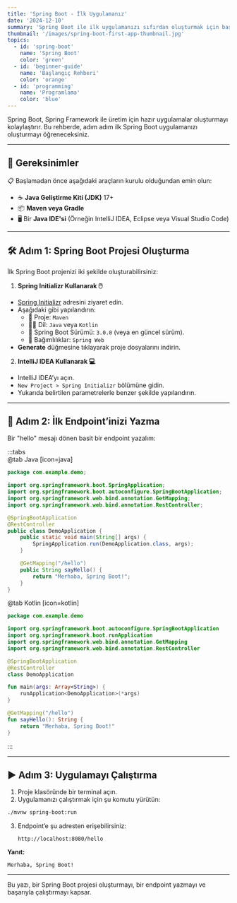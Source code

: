 ```yaml
---
title: 'Spring Boot - İlk Uygulamanız'
date: '2024-12-10'
summary: 'Spring Boot ile ilk uygulamanızı sıfırdan oluşturmak için başlangıç seviyesinde bir rehber. Temel bilgileri öğrenin ve Spring Boot ile yolculuğunuza başlayın.'
thumbnail: '/images/spring-boot-first-app-thumbnail.jpg'
topics:
  - id: 'spring-boot'
    name: 'Spring Boot'
    color: 'green'
  - id: 'beginner-guide'
    name: 'Başlangıç Rehberi'
    color: 'orange'
  - id: 'programming'
    name: 'Programlama'
    color: 'blue'
---
```


Spring Boot, Spring Framework ile üretim için hazır uygulamalar oluşturmayı kolaylaştırır. Bu rehberde, adım adım ilk Spring Boot uygulamanızı oluşturmayı öğreneceksiniz.

---

## 🌟 Gereksinimler

📋 Başlamadan önce aşağıdaki araçların kurulu olduğundan emin olun:

- ☕ **Java Geliştirme Kiti (JDK)** 17+
- 📦 **Maven veya Gradle**
- 🖥️ Bir **Java IDE'si** (Örneğin IntelliJ IDEA, Eclipse veya Visual Studio Code)

---

## 🛠️ Adım 1: Spring Boot Projesi Oluşturma

İlk Spring Boot projenizi iki şekilde oluşturabilirsiniz:

1. **Spring Initializr Kullanarak 🖱️**

- [Spring Initializr](https://start.spring.io/) adresini ziyaret edin.
- Aşağıdaki gibi yapılandırın:
  - 📂 Proje: `Maven`
  - 👨‍💻 Dil: `Java` veya `Kotlin`
  - 🔄 Spring Boot Sürümü: `3.0.0` (veya en güncel sürüm).
  - 📜 Bağımlılıklar: `Spring Web`
- **Generate** düğmesine tıklayarak proje dosyalarını indirin.

2. **IntelliJ IDEA Kullanarak 💻**

- IntelliJ IDEA’yı açın.
- `New Project > Spring Initializr` bölümüne gidin.
- Yukarıda belirtilen parametrelerle benzer şekilde yapılandırın.

---

## 📖 Adım 2: İlk Endpoint’inizi Yazma

Bir "hello" mesajı dönen basit bir endpoint yazalım:

:::tabs  
@tab Java [icon=java]

```java
package com.example.demo;

import org.springframework.boot.SpringApplication;
import org.springframework.boot.autoconfigure.SpringBootApplication;
import org.springframework.web.bind.annotation.GetMapping;
import org.springframework.web.bind.annotation.RestController;

@SpringBootApplication
@RestController
public class DemoApplication {
    public static void main(String[] args) {
        SpringApplication.run(DemoApplication.class, args);
    }

    @GetMapping("/hello")
    public String sayHello() {
        return "Merhaba, Spring Boot!";
    }
}
```

@tab Kotlin [icon=kotlin]

```kotlin
package com.example.demo

import org.springframework.boot.autoconfigure.SpringBootApplication
import org.springframework.boot.runApplication
import org.springframework.web.bind.annotation.GetMapping
import org.springframework.web.bind.annotation.RestController

@SpringBootApplication
@RestController
class DemoApplication

fun main(args: Array<String>) {
    runApplication<DemoApplication>(*args)
}

@GetMapping("/hello")
fun sayHello(): String {
    return "Merhaba, Spring Boot!"
}
```

:::

---

## ▶️ Adım 3: Uygulamayı Çalıştırma

1. Proje klasöründe bir terminal açın.
2. Uygulamanızı çalıştırmak için şu komutu yürütün:

```bash
./mvnw spring-boot:run
```

3. Endpoint’e şu adresten erişebilirsiniz:
   ```
   http://localhost:8080/hello
   ```

**Yanıt:**

```
Merhaba, Spring Boot!
```

---

Bu yazı, bir Spring Boot projesi oluşturmayı, bir endpoint yazmayı ve başarıyla çalıştırmayı kapsar.

